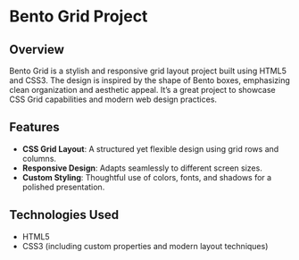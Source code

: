 # Bento Grid Project  

## Overview  
Bento Grid is a stylish and responsive grid layout project built using HTML5 and CSS3. The design is inspired by the shape of Bento boxes, emphasizing clean organization and aesthetic appeal. It’s a great project to showcase CSS Grid capabilities and modern web design practices.  

## Features  
- **CSS Grid Layout**: A structured yet flexible design using grid rows and columns.  
- **Responsive Design**: Adapts seamlessly to different screen sizes.  
- **Custom Styling**: Thoughtful use of colors, fonts, and shadows for a polished presentation.  

## Technologies Used  
- HTML5  
- CSS3 (including custom properties and modern layout techniques)  
